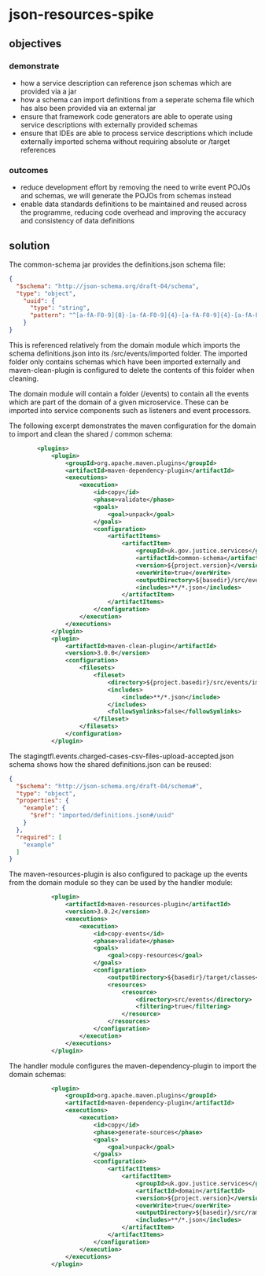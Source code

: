 # json-resources-spike
## objectives 
### demonstrate

- how a service description can reference json schemas which are provided via a jar
- how a schema can import definitions from a seperate schema file which has also been provided
via an external jar
- ensure that framework code generators are able to operate using service descriptions with
 externally provided schemas
- ensure that IDEs are able to process service descriptions which include externally imported 
schema without requiring absolute or /target references

### outcomes
- reduce development effort by removing the need to write event POJOs and schemas, we will generate
the POJOs from schemas instead
- enable data standards definitions to be maintained and reused across the programme, reducing code
overhead and improving the accuracy and consistency of data definitions

## solution
The common-schema jar provides the definitions.json schema file:

```json
{
  "$schema": "http://json-schema.org/draft-04/schema",
  "type": "object",
    "uuid": {
      "type": "string",
      "pattern": "^[a-fA-F0-9]{8}-[a-fA-F0-9]{4}-[a-fA-F0-9]{4}-[a-fA-F0-9]{4}-[a-fA-F0-9]{12}$"
    }
}
```
This is referenced relatively from the domain module which imports the schema definitions.json into
its /src/events/imported folder. The imported folder only contains schemas which have been imported
externally and maven-clean-plugin is configured to delete the contents of this folder when cleaning.

The domain module will contain a folder (/events) to contain all the events which are part of the domain
of a given microservice. These can be imported into service components such as listeners and event
processors.

The following excerpt demonstrates the maven configuration for the domain to import and clean the 
shared / common schema:

```xml
        <plugins>
            <plugin>
                <groupId>org.apache.maven.plugins</groupId>
                <artifactId>maven-dependency-plugin</artifactId>
                <executions>
                    <execution>
                        <id>copy</id>
                        <phase>validate</phase>
                        <goals>
                            <goal>unpack</goal>
                        </goals>
                        <configuration>
                            <artifactItems>
                                <artifactItem>
                                    <groupId>uk.gov.justice.services</groupId>
                                    <artifactId>common-schema</artifactId>
                                    <version>${project.version}</version>
                                    <overWrite>true</overWrite>
                                    <outputDirectory>${basedir}/src/events/imported</outputDirectory>
                                    <includes>**/*.json</includes>
                                </artifactItem>
                            </artifactItems>
                        </configuration>
                    </execution>
                </executions>
            </plugin>
            <plugin>
                <artifactId>maven-clean-plugin</artifactId>
                <version>3.0.0</version>
                <configuration>
                    <filesets>
                        <fileset>
                            <directory>${project.basedir}/src/events/imported</directory>
                            <includes>
                                <include>**/*.json</include>
                            </includes>
                            <followSymlinks>false</followSymlinks>
                        </fileset>
                    </filesets>
                </configuration>
            </plugin>
```

The stagingtfl.events.charged-cases-csv-files-upload-accepted.json schema shows how the shared 
definitions.json can be reused:

```json
{
  "$schema": "http://json-schema.org/draft-04/schema#",
  "type": "object",
  "properties": {
    "example": {
      "$ref": "imported/definitions.json#/uuid"
    }
  },
  "required": [
    "example"
  ]
}
```

The maven-resources-plugin is also configured to package up the events from the domain module so they
can be used by the handler module:

```xml
            <plugin>
                <artifactId>maven-resources-plugin</artifactId>
                <version>3.0.2</version>
                <executions>
                    <execution>
                        <id>copy-events</id>
                        <phase>validate</phase>
                        <goals>
                            <goal>copy-resources</goal>
                        </goals>
                        <configuration>
                            <outputDirectory>${basedir}/target/classes</outputDirectory>
                            <resources>
                                <resource>
                                    <directory>src/events</directory>
                                    <filtering>true</filtering>
                                </resource>
                            </resources>
                        </configuration>
                    </execution>
                </executions>
            </plugin>
```
The handler module configures the maven-dependency-plugin to import the domain schemas:

```xml
            <plugin>
                <groupId>org.apache.maven.plugins</groupId>
                <artifactId>maven-dependency-plugin</artifactId>
                <executions>
                    <execution>
                        <id>copy</id>
                        <phase>generate-sources</phase>
                        <goals>
                            <goal>unpack</goal>
                        </goals>
                        <configuration>
                            <artifactItems>
                                <artifactItem>
                                    <groupId>uk.gov.justice.services</groupId>
                                    <artifactId>domain</artifactId>
                                    <version>${project.version}</version>
                                    <overWrite>true</overWrite>
                                    <outputDirectory>${basedir}/src/raml/json/schema</outputDirectory>
                                    <includes>**/*.json</includes>
                                </artifactItem>
                            </artifactItems>
                        </configuration>
                    </execution>
                </executions>
            </plugin>
```